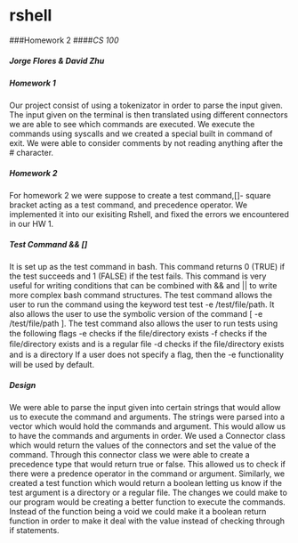 # rshell
###Homework 2
####*CS 100*
##### Jorge Flores & David Zhu 


##### Homework 1 
Our project consist of using a tokenizator in order to parse the input given. The input given on the terminal is then translated using different connectors we are able to see which commands are executed. We execute the commands using syscalls and we created a special built in command of exit. We were able to consider comments by not reading anything after the # character.
##### Homework 2 
For homework 2 we were suppose to create a test command,[]- square bracket acting as a test command, and precedence operator. We implemented it into our exisiting Rshell, and fixed the errors we encountered in our HW 1.
##### Test Command && []
It is set up as the test command in bash. This command returns 0 (TRUE) if the test succeeds and 1 (FALSE) if the test fails. This command is very useful for writing conditions that can be combined with && and || to write more complex bash command structures. The test command allows the user to run the command using the keyword test test -e /test/file/path. It also allows the user to use the symbolic version of the command [ -e /test/file/path ]. The test command also allows the user to run tests using the following ﬂags -e checks if the ﬁle/directory exists -f checks if the ﬁle/directory exists and is a regular ﬁle -d checks if the ﬁle/directory exists and is a directory If a user does not specify a ﬂag, then the -e functionality will be used by default. 
##### Design
We were able to parse the input given into certain strings that would allow us to execute the command and arguments. The strings were parsed into a vector which would hold the commands and argument. This would allow us to have the commands and arguments in order. We used a Connector class which would return the values of the connectors and set the value of the command. Through this connector class we were able to create a precedence type that would return true or false. This allowed us to check if there were a predence operator in the command or argument. Similarly, we created a test function which would return a boolean letting us know if the test argument is a directory or a regular file. The changes we could make to our program would be creating a better function to execute the commands. Instead of the function being a void we could make it a boolean return function in order to make it deal with the value instead of checking through if statements. 
